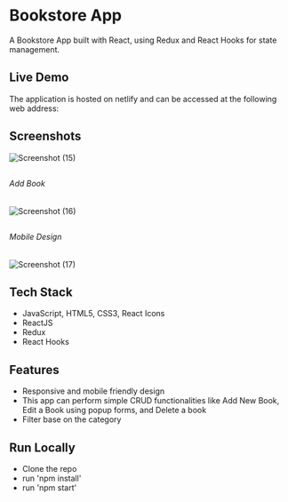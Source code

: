 # Bookstore App

A Bookstore App built with React, using Redux and React Hooks for state management.

## Live Demo

The application is hosted on netlify and can be accessed at the following web address: []()

## Screenshots

![Screenshot (15)](https://user-images.githubusercontent.com/71195337/121232741-ea1ab800-c85f-11eb-8209-098928a28814.png)

##
###### Add Book

![Screenshot (16)](https://user-images.githubusercontent.com/71195337/121232951-1d5d4700-c860-11eb-96ba-fff14d7acfec.png)

##
###### Mobile Design

![Screenshot (17)](https://user-images.githubusercontent.com/71195337/121233190-60b7b580-c860-11eb-95bd-41e890e5ce34.png)


## Tech Stack

- JavaScript, HTML5, CSS3, React Icons
- ReactJS
- Redux
- React Hooks

## Features 

- Responsive and mobile friendly design
- This app can perform simple CRUD functionalities like Add New Book, Edit a Book using popup forms, and Delete a book 
- Filter base on the category

## Run Locally

- Clone the repo
- run 'npm install'
- run 'npm start'



